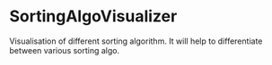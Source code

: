 # SortingAlgoVisualizer
Visualisation of different sorting algorithm. It will help to differentiate between various sorting algo.

